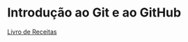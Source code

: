 # Introdução ao Git e ao GitHub



 [Livro de Receitas](https://github.com/thamnasc/GFT-Start/tree/main/GFT%20Start%20%233%20Java/03.%20Introdu%C3%A7%C3%A3o%20ao%20Git%20e%20GitHub/6.%20Introdu%C3%A7%C3%A3o%20ao%20GitHub/Estudos/Livro%20de%20Receitas) 